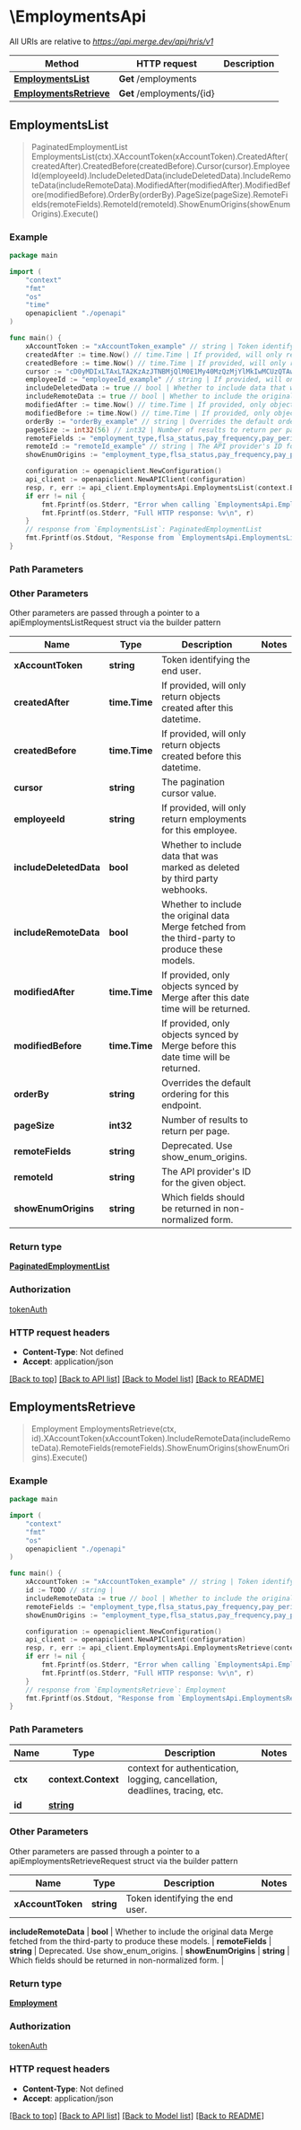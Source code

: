 # \EmploymentsApi

All URIs are relative to *https://api.merge.dev/api/hris/v1*

Method | HTTP request | Description
------------- | ------------- | -------------
[**EmploymentsList**](EmploymentsApi.md#EmploymentsList) | **Get** /employments | 
[**EmploymentsRetrieve**](EmploymentsApi.md#EmploymentsRetrieve) | **Get** /employments/{id} | 



## EmploymentsList

> PaginatedEmploymentList EmploymentsList(ctx).XAccountToken(xAccountToken).CreatedAfter(createdAfter).CreatedBefore(createdBefore).Cursor(cursor).EmployeeId(employeeId).IncludeDeletedData(includeDeletedData).IncludeRemoteData(includeRemoteData).ModifiedAfter(modifiedAfter).ModifiedBefore(modifiedBefore).OrderBy(orderBy).PageSize(pageSize).RemoteFields(remoteFields).RemoteId(remoteId).ShowEnumOrigins(showEnumOrigins).Execute()





### Example

```go
package main

import (
    "context"
    "fmt"
    "os"
    "time"
    openapiclient "./openapi"
)

func main() {
    xAccountToken := "xAccountToken_example" // string | Token identifying the end user.
    createdAfter := time.Now() // time.Time | If provided, will only return objects created after this datetime. (optional)
    createdBefore := time.Now() // time.Time | If provided, will only return objects created before this datetime. (optional)
    cursor := "cD0yMDIxLTAxLTA2KzAzJTNBMjQlM0E1My40MzQzMjYlMkIwMCUzQTAw" // string | The pagination cursor value. (optional)
    employeeId := "employeeId_example" // string | If provided, will only return employments for this employee. (optional)
    includeDeletedData := true // bool | Whether to include data that was marked as deleted by third party webhooks. (optional)
    includeRemoteData := true // bool | Whether to include the original data Merge fetched from the third-party to produce these models. (optional)
    modifiedAfter := time.Now() // time.Time | If provided, only objects synced by Merge after this date time will be returned. (optional)
    modifiedBefore := time.Now() // time.Time | If provided, only objects synced by Merge before this date time will be returned. (optional)
    orderBy := "orderBy_example" // string | Overrides the default ordering for this endpoint. (optional)
    pageSize := int32(56) // int32 | Number of results to return per page. (optional)
    remoteFields := "employment_type,flsa_status,pay_frequency,pay_period" // string | Deprecated. Use show_enum_origins. (optional)
    remoteId := "remoteId_example" // string | The API provider's ID for the given object. (optional)
    showEnumOrigins := "employment_type,flsa_status,pay_frequency,pay_period" // string | Which fields should be returned in non-normalized form. (optional)

    configuration := openapiclient.NewConfiguration()
    api_client := openapiclient.NewAPIClient(configuration)
    resp, r, err := api_client.EmploymentsApi.EmploymentsList(context.Background()).XAccountToken(xAccountToken).CreatedAfter(createdAfter).CreatedBefore(createdBefore).Cursor(cursor).EmployeeId(employeeId).IncludeDeletedData(includeDeletedData).IncludeRemoteData(includeRemoteData).ModifiedAfter(modifiedAfter).ModifiedBefore(modifiedBefore).OrderBy(orderBy).PageSize(pageSize).RemoteFields(remoteFields).RemoteId(remoteId).ShowEnumOrigins(showEnumOrigins).Execute()
    if err != nil {
        fmt.Fprintf(os.Stderr, "Error when calling `EmploymentsApi.EmploymentsList``: %v\n", err)
        fmt.Fprintf(os.Stderr, "Full HTTP response: %v\n", r)
    }
    // response from `EmploymentsList`: PaginatedEmploymentList
    fmt.Fprintf(os.Stdout, "Response from `EmploymentsApi.EmploymentsList`: %v\n", resp)
}
```

### Path Parameters



### Other Parameters

Other parameters are passed through a pointer to a apiEmploymentsListRequest struct via the builder pattern


Name | Type | Description  | Notes
------------- | ------------- | ------------- | -------------
 **xAccountToken** | **string** | Token identifying the end user. | 
 **createdAfter** | **time.Time** | If provided, will only return objects created after this datetime. | 
 **createdBefore** | **time.Time** | If provided, will only return objects created before this datetime. | 
 **cursor** | **string** | The pagination cursor value. | 
 **employeeId** | **string** | If provided, will only return employments for this employee. | 
 **includeDeletedData** | **bool** | Whether to include data that was marked as deleted by third party webhooks. | 
 **includeRemoteData** | **bool** | Whether to include the original data Merge fetched from the third-party to produce these models. | 
 **modifiedAfter** | **time.Time** | If provided, only objects synced by Merge after this date time will be returned. | 
 **modifiedBefore** | **time.Time** | If provided, only objects synced by Merge before this date time will be returned. | 
 **orderBy** | **string** | Overrides the default ordering for this endpoint. | 
 **pageSize** | **int32** | Number of results to return per page. | 
 **remoteFields** | **string** | Deprecated. Use show_enum_origins. | 
 **remoteId** | **string** | The API provider&#39;s ID for the given object. | 
 **showEnumOrigins** | **string** | Which fields should be returned in non-normalized form. | 

### Return type

[**PaginatedEmploymentList**](PaginatedEmploymentList.md)

### Authorization

[tokenAuth](../README.md#tokenAuth)

### HTTP request headers

- **Content-Type**: Not defined
- **Accept**: application/json

[[Back to top]](#) [[Back to API list]](../README.md#documentation-for-api-endpoints)
[[Back to Model list]](../README.md#documentation-for-models)
[[Back to README]](../README.md)


## EmploymentsRetrieve

> Employment EmploymentsRetrieve(ctx, id).XAccountToken(xAccountToken).IncludeRemoteData(includeRemoteData).RemoteFields(remoteFields).ShowEnumOrigins(showEnumOrigins).Execute()





### Example

```go
package main

import (
    "context"
    "fmt"
    "os"
    openapiclient "./openapi"
)

func main() {
    xAccountToken := "xAccountToken_example" // string | Token identifying the end user.
    id := TODO // string | 
    includeRemoteData := true // bool | Whether to include the original data Merge fetched from the third-party to produce these models. (optional)
    remoteFields := "employment_type,flsa_status,pay_frequency,pay_period" // string | Deprecated. Use show_enum_origins. (optional)
    showEnumOrigins := "employment_type,flsa_status,pay_frequency,pay_period" // string | Which fields should be returned in non-normalized form. (optional)

    configuration := openapiclient.NewConfiguration()
    api_client := openapiclient.NewAPIClient(configuration)
    resp, r, err := api_client.EmploymentsApi.EmploymentsRetrieve(context.Background(), id).XAccountToken(xAccountToken).IncludeRemoteData(includeRemoteData).RemoteFields(remoteFields).ShowEnumOrigins(showEnumOrigins).Execute()
    if err != nil {
        fmt.Fprintf(os.Stderr, "Error when calling `EmploymentsApi.EmploymentsRetrieve``: %v\n", err)
        fmt.Fprintf(os.Stderr, "Full HTTP response: %v\n", r)
    }
    // response from `EmploymentsRetrieve`: Employment
    fmt.Fprintf(os.Stdout, "Response from `EmploymentsApi.EmploymentsRetrieve`: %v\n", resp)
}
```

### Path Parameters


Name | Type | Description  | Notes
------------- | ------------- | ------------- | -------------
**ctx** | **context.Context** | context for authentication, logging, cancellation, deadlines, tracing, etc.
**id** | [**string**](.md) |  | 

### Other Parameters

Other parameters are passed through a pointer to a apiEmploymentsRetrieveRequest struct via the builder pattern


Name | Type | Description  | Notes
------------- | ------------- | ------------- | -------------
 **xAccountToken** | **string** | Token identifying the end user. | 

 **includeRemoteData** | **bool** | Whether to include the original data Merge fetched from the third-party to produce these models. | 
 **remoteFields** | **string** | Deprecated. Use show_enum_origins. | 
 **showEnumOrigins** | **string** | Which fields should be returned in non-normalized form. | 

### Return type

[**Employment**](Employment.md)

### Authorization

[tokenAuth](../README.md#tokenAuth)

### HTTP request headers

- **Content-Type**: Not defined
- **Accept**: application/json

[[Back to top]](#) [[Back to API list]](../README.md#documentation-for-api-endpoints)
[[Back to Model list]](../README.md#documentation-for-models)
[[Back to README]](../README.md)

